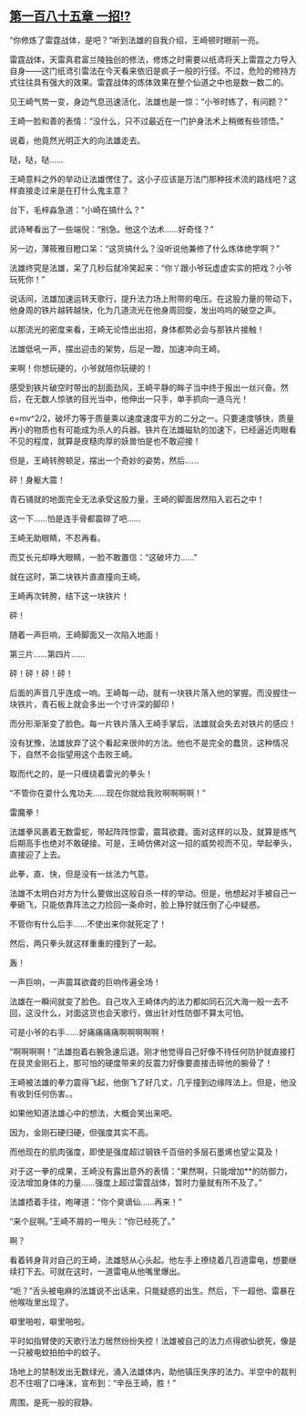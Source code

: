 ## [第一百八十五章 一招!?](https://www.xxbiquge.com/11_11207/8757799.html)


  “你修炼了雷霆战体，是吧？”听到法雄的自我介绍，王崎顿时眼前一亮。

  雷霆战体，天雷真君富兰陵独创的修法，修炼之时需要以纸鸢将天上雷霆之力导入自身——这门纸鸢引雷法在今天看来依旧是疯子一般的行径。不过，危险的修持方式往往具有强大的效果。雷霆战体的炼体效果在整个仙道之中也是数一数二的。

  见王崎气势一变，身边气息迅速活化，法雄也是一惊：“小爷时练了，有问题？”

  王崎一脸和善的表情：“没什么，只不过最近在一门护身法术上稍微有些领悟。”

  说着，他竟然光明正大的向法雄走去。

  哒，哒，哒……

  王崎意料之外的举动让法雄愣住了。这小子应该是万法门那种技术流的路线吧？这样直接走过来是在打什么鬼主意？

  台下，毛梓淼急道：“小崎在搞什么？”

  武诗琴看出了一些端倪：“别急。他这个法术……好奇怪？”

  另一边，薄筱雅目瞪口呆：“这货搞什么？没听说他兼修了什么炼体绝学啊？”

  法雄终究是法雄，呆了几秒后就冷笑起来：“你丫跟小爷玩虚虚实实的把戏？小爷玩死你！”

  说话间，法雄加速运转天歌行，提升法力场上附带的电压。在这股力量的带动下，他身周的铁片越转越快，化为几道流光在他身周回旋，发出呜呜的破空之声。

  以那流光的密度来看，王崎无论悟出出招，身体都势必会与那铁片接触！

  法雄低吼一声，摆出迎击的架势，后足一蹬，加速冲向王崎。

  来啊！你想玩硬的，小爷就陪你玩硬的！

  感受到铁片破空时带出的刮面劲风，王崎平静的眸子当中终于报出一丝兴奋。然后，在无数人惊骇的目光当中，他伸出一只手，单手抓向一道乌光！

  e=mv^2/2，破坏力等于质量乘以速度速度平方的二分之一。只要速度够快，质量再小的物质也有可能成为杀人的兵器。铁片在法雄磁轨的加速下，已经逼近肉眼看不见的程度，就算是皮糙肉厚的妖兽怕是也不敢迎接！

  但是，王崎转胯顿足，摆出一个奇妙的姿势，然后……

  砰！身躯大震！

  青石铺就的地面完全无法承受这股力量，王崎的脚面居然陷入岩石之中！

  这一下……怕是连手骨都震碎了吧……

  王崎无助眼睛，不忍再看。

  而艾长元却睁大眼睛，一脸不敢置信：“这破坏力……”

  就在这时，第二块铁片直直撞向王崎。

  王崎再次转胯，结下这一块铁片！

  砰！

  随着一声巨响，王崎脚面又一次陷入地面！

  第三片……第四片……

  砰！砰！砰！砰！

  后面的声音几乎连成一响。王崎每一动，就有一块铁片落入他的掌握。而没握住一块铁片，青石板上就会多出一个寸许深的脚印！

  而分形渐渐变了脸色。每一片铁片落入王崎手掌后，法雄就会失去对铁片的感应！

  没有犹豫，法雄放弃了这个看起来很帅的方法。他也不是完全的蠢货，这种情况下，自然不会指望用这个击败王崎。

  取而代之的，是一只缠绕着雷光的拳头！

  “不管你在耍什么鬼功夫……现在你就给我败啊啊啊啊！”

  雷魔拳！

  法雄拳风裹着无数雷蛇，带起阵阵惊雷，震耳欲聋。面对这样的以及，就算是练气后期高手也绝对不敢硬接。可是，王崎仿佛对这一招的威势视而不见，举起拳头，直接迎了上去。

  此拳，直、快，但是没有一丝法力气意。

  法雄不太明白对方为什么要做出这般自杀一样的举动。但是，他想起对手被自己一拳砸飞，只能依靠阵法之力捡回一条命时，脸上狰狞就压倒了心中疑惑。

  不管你有什么后手……不使出来你就死定了！

  然后，两只拳头就这样重重的撞到了一起。

  轰！

  一声巨响，一声震耳欲聋的巨响传遍全场！

  法雄在一瞬间就变了脸色。自己攻入王崎体内的法力都如同石沉大海一般一去不回，这没什么，对面这货也会天歌行，做出针对性防御不算太可怕。

  可是小爷的右手……好痛痛痛痛啊啊啊啊啊！

  “啊啊啊啊！”法雄抱着右腕急速后退。刚才他觉得自己好像不待任何防护就直接打在艮灵金刚石上，那可怕的硬度带来的反震力好像要直接击碎他的腕骨了！

  王崎被法雄的拳力震得飞起，他倒飞了好几丈，几乎撞到边缘阵法上。但是，他没有收到任何伤害。。

  如果他知道法雄心中的想法，大概会笑出来吧。

  因为，金刚石硬归硬，但强度其实不高。

  而他现在的肌肉强度，即使是强度超过钢铁千百倍的多层石墨烯也望尘莫及！

  对于这一拳的成果，王崎没有露出意外的表情：“果然啊，只能增加**的防御力，没法增加身体的力量……强度上超过雷霆战体，暂时力量就有所不及了。”

  法雄捂着手往，咆哮道：“你个臭谪仙……再来！”

  “来个屁啊。”王崎不屑的一甩头：“你已经死了。”

  啊？

  看着转身背对自己的王崎，法雄怒从心头起。他左手上撩绕着几百道雷电，想要继续打下去。可就在这时，一道雷电从他嘴里爆出。

  “呃？”舌头被电麻的法雄说不出话来，只能疑惑的出生。然后，下一超他、雷暴在他喉咙里出现了。

  噼里啪啦，噼里啪啦。

  平时如指臂使的天歌行法力居然纷纷失控！法雄被自己的法力点得欲仙欲死，像是一只被电蚊拍拍中的蚊子。

  场地上的禁制发出无数绿光，涌入法雄体内，助他镇压失序的法力。半空中的裁判忍不住咽了口唾沫，宣布到：“辛岳王崎，胜！”

  周围，是死一般的寂静。
